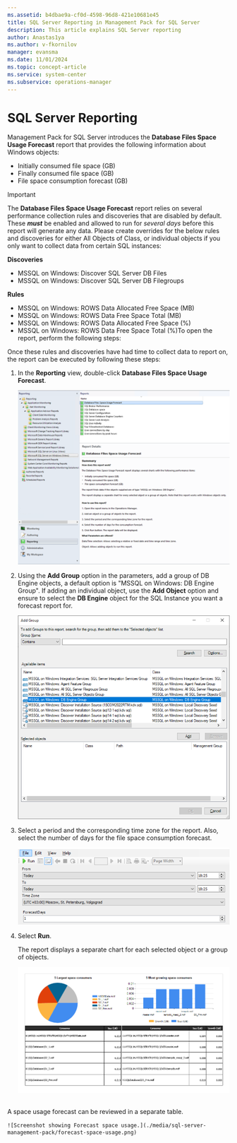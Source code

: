 ```yaml
---
ms.assetid: b4dbae9a-cf0d-4598-96d8-421e10681e45
title: SQL Server Reporting in Management Pack for SQL Server
description: This article explains SQL Server reporting
author: Anastas1ya
ms.author: v-fkornilov
manager: evansma
ms.date: 11/01/2024
ms.topic: concept-article
ms.service: system-center
ms.subservice: operations-manager
---
```


# SQL Server Reporting

Management Pack for SQL Server introduces the **Database Files Space Usage Forecast** report that provides the following information about Windows objects:

- Initially consumed file space (GB)
- Finally consumed file space (GB)
- File space consumption forecast (GB)

> [!IMPORTANT]
> The **Database Files Space Usage Forecast** report relies on several performance collection rules and discoveries that are disabled by default. These ***must*** be enabled and allowed to run for *several days* before this report will generate any data. Please create overrides for the below rules and discoveries for either All Objects of Class, or individual objects if you only want to collect data from certain SQL instances:
> 
>**Discoveries**
> - MSSQL on Windows: Discover SQL Server DB Files
> - MSSQL on Windows: Discover SQL Server DB Filegroups
>
>**Rules**
> - MSSQL on Windows: ROWS Data Allocated Free Space (MB)
> - MSSQL on Windows: ROWS Data Free Space Total (MB) 
> - MSSQL on Windows: ROWS Data Allocated Free Space (%)
> - MSSQL on Windows: ROWS Data Free Space Total (%)To open the report, perform the following steps:

Once these rules and discoveries have had time to collect data to report on, the report can be executed by following these steps:

1. In the **Reporting** view, double-click **Database Files Space Usage Forecast**.

    ![Screenshot showing Database usage forecast.](./media/sql-server-management-pack/database-files-space-usage-forecast.png)
   
1. Using the **Add Group** option in the parameters, add a group of DB Engine objects, a default option is "MSSQL on Windows: DB Engine Group". If adding an individual object, use the **Add Object** option and ensure to select the **DB Engine** object for the SQL Instance you want a forecast report for.

    ![Screenshot showing Adding objects and groups.](./media/sql-server-management-pack/adding-objects-and-groups.png)
   
1. Select a period and the corresponding time zone for the report. Also, select the number of days for the file space consumption forecast.

    ![Screenshot showing the Forecast period.](./media/sql-server-management-pack/forecast-period.png)
   
1. Select **Run**.

    The report displays a separate chart for each selected object or a group of objects.

    ![Screenshot showing Forecast chart.](./media/sql-server-management-pack/forecast-chart.png)
<br>
    A space usage forecast can be reviewed in a separate table.

    ![Screenshot showing Forecast space usage.](./media/sql-server-management-pack/forecast-space-usage.png)
